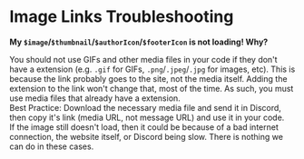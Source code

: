 # Image Links Troubleshooting
**My `$image`/`$thumbnail`/`$authorIcon`/`$footerIcon` is not loading! Why?**

You should not use GIFs and other media files in your code if they don't have a extension (e.g. `.gif` for GIFs, `.png`/`.jpeg`/`.jpg` for images, etc). This is because the link probably goes to the site, not the media itself. Adding the extension to the link won't change that, most of the time. As such, you must use media files that already have a extension.\
Best Practice: Download the necessary media file and send it in Discord, then copy it's link (media URL, not message URL) and use it in your code.\
If the image still doesn't load, then it could be because of a bad internet connection, the website itself, or Discord being slow. There is nothing we can do in these cases.
